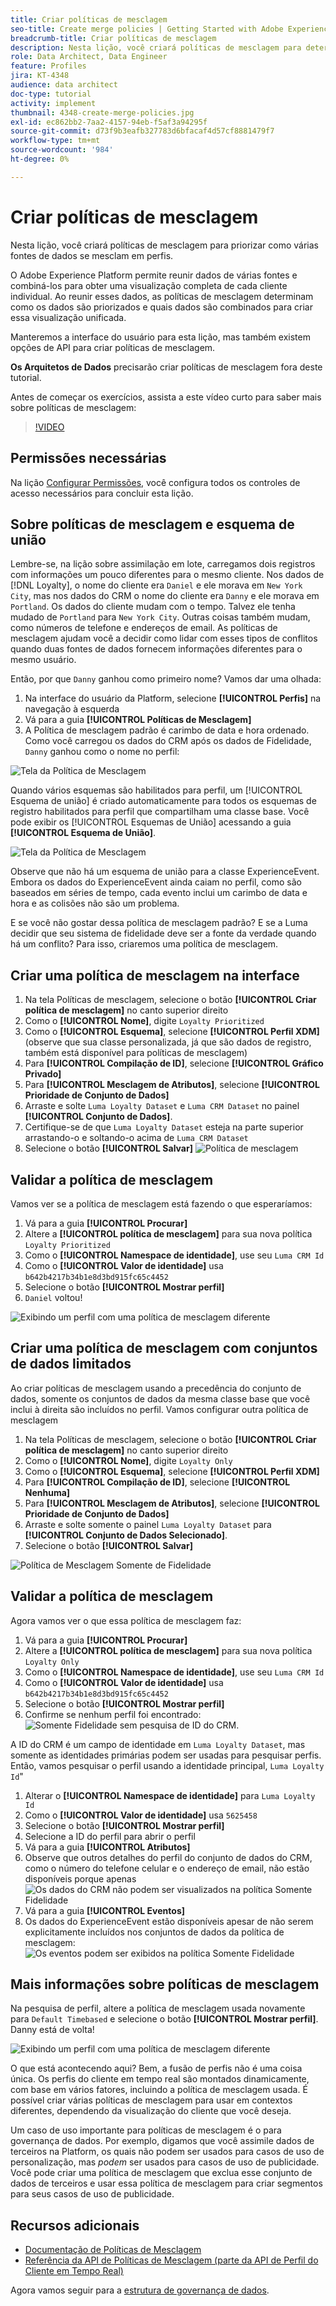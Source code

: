 ```yaml
---
title: Criar políticas de mesclagem
seo-title: Create merge policies | Getting Started with Adobe Experience Platform for Data Architects and Data Engineers
breadcrumb-title: Criar políticas de mesclagem
description: Nesta lição, você criará políticas de mesclagem para determinar como os dados são mesclados em perfis.
role: Data Architect, Data Engineer
feature: Profiles
jira: KT-4348
audience: data architect
doc-type: tutorial
activity: implement
thumbnail: 4348-create-merge-policies.jpg
exl-id: ec862bb2-7aa2-4157-94eb-f5af3a94295f
source-git-commit: d73f9b3eafb327783d6bfacaf4d57cf8881479f7
workflow-type: tm+mt
source-wordcount: '984'
ht-degree: 0%

---
```


# Criar políticas de mesclagem

<!--20 min-->

Nesta lição, você criará políticas de mesclagem para priorizar como várias fontes de dados se mesclam em perfis.

O Adobe Experience Platform permite reunir dados de várias fontes e combiná-los para obter uma visualização completa de cada cliente individual. Ao reunir esses dados, as políticas de mesclagem determinam como os dados são priorizados e quais dados são combinados para criar essa visualização unificada.

Manteremos a interface do usuário para esta lição, mas também existem opções de API para criar políticas de mesclagem.

**Os Arquitetos de Dados** precisarão criar políticas de mesclagem fora deste tutorial.

Antes de começar os exercícios, assista a este vídeo curto para saber mais sobre políticas de mesclagem:
>[!VIDEO](https://video.tv.adobe.com/v/330433?learn=on&enablevpops)

## Permissões necessárias

Na lição [Configurar Permissões](configure-permissions.md), você configura todos os controles de acesso necessários para concluir esta lição.

<!--* Permission items **[!UICONTROL Profile Management]** > **[!UICONTROL View Merge Policies]** and **[!UICONTROL Manage Merge Policies]**
* Permission item **[!UICONTROL Profile Management]** > **[!UICONTROL View Profiles]** and **[!UICONTROL Manage Profiles]**
* Permission item **[!UICONTROL Sandboxes]** > `Luma Tutorial`
* User-role access to the `Luma Tutorial Platform` product profile
-->

## Sobre políticas de mesclagem e esquema de união

Lembre-se, na lição sobre assimilação em lote, carregamos dois registros com informações um pouco diferentes para o mesmo cliente. Nos dados de [!DNL Loyalty], o nome do cliente era `Daniel` e ele morava em `New York City`, mas nos dados do CRM o nome do cliente era `Danny` e ele morava em `Portland`. Os dados do cliente mudam com o tempo. Talvez ele tenha mudado de `Portland` para `New York City`. Outras coisas também mudam, como números de telefone e endereços de email. As políticas de mesclagem ajudam você a decidir como lidar com esses tipos de conflitos quando duas fontes de dados fornecem informações diferentes para o mesmo usuário.

Então, por que `Danny` ganhou como primeiro nome? Vamos dar uma olhada:

1. Na interface do usuário da Platform, selecione **[!UICONTROL Perfis]** na navegação à esquerda
1. Vá para a guia **[!UICONTROL Políticas de Mesclagem]**
1. A Política de mesclagem padrão é carimbo de data e hora ordenado. Como você carregou os dados do CRM após os dados de Fidelidade, `Danny` ganhou como o nome no perfil:

![Tela da Política de Mesclagem](assets/mergepolicies-default.png)

Quando vários esquemas são habilitados para perfil, um [!UICONTROL Esquema de união] é criado automaticamente para todos os esquemas de registro habilitados para perfil que compartilham uma classe base. Você pode exibir os [!UICONTROL Esquemas de União] acessando a guia **[!UICONTROL Esquema de União]**.

![Tela da Política de Mesclagem](assets/mergepolicies-unionSchema.png)

Observe que não há um esquema de união para a classe ExperienceEvent. Embora os dados do ExperienceEvent ainda caiam no perfil, como são baseados em séries de tempo, cada evento inclui um carimbo de data e hora e as colisões não são um problema.

E se você não gostar dessa política de mesclagem padrão? E se a Luma decidir que seu sistema de fidelidade deve ser a fonte da verdade quando há um conflito? Para isso, criaremos uma política de mesclagem.

## Criar uma política de mesclagem na interface

1. Na tela Políticas de mesclagem, selecione o botão **[!UICONTROL Criar política de mesclagem]** no canto superior direito
1. Como o **[!UICONTROL Nome]**, digite `Loyalty Prioritized`
1. Como o **[!UICONTROL Esquema]**, selecione **[!UICONTROL Perfil XDM]** (observe que sua classe personalizada, já que são dados de registro, também está disponível para políticas de mesclagem)
1. Para **[!UICONTROL Compilação de ID]**, selecione **[!UICONTROL Gráfico Privado]**
1. Para **[!UICONTROL Mesclagem de Atributos]**, selecione **[!UICONTROL Prioridade de Conjunto de Dados]**
1. Arraste e solte `Luma Loyalty Dataset` e `Luma CRM Dataset` no painel **[!UICONTROL Conjunto de Dados]**.
1. Certifique-se de que `Luma Loyalty Dataset` esteja na parte superior arrastando-o e soltando-o acima de `Luma CRM Dataset`
1. Selecione o botão **[!UICONTROL Salvar]**
   <!--do i need to explain Private Graph? Is that GA?-->
   ![Política de mesclagem](assets/mergepolicies-newPolicy.png)

## Validar a política de mesclagem

Vamos ver se a política de mesclagem está fazendo o que esperaríamos:

1. Vá para a guia **[!UICONTROL Procurar]**
1. Altere a **[!UICONTROL política de mesclagem]** para sua nova política `Loyalty Prioritized`
1. Como o **[!UICONTROL Namespace de identidade]**, use seu `Luma CRM Id`
1. Como o **[!UICONTROL Valor de identidade]** usa `b642b4217b34b1e8d3bd915fc65c4452`
1. Selecione o botão **[!UICONTROL Mostrar perfil]**
1. `Daniel` voltou!

![Exibindo um perfil com uma política de mesclagem diferente](assets/mergepolicies-lookupProfileWithMergePolicy.png)

## Criar uma política de mesclagem com conjuntos de dados limitados

Ao criar políticas de mesclagem usando a precedência do conjunto de dados, somente os conjuntos de dados da mesma classe base que você inclui à direita são incluídos no perfil. Vamos configurar outra política de mesclagem

1. Na tela Políticas de mesclagem, selecione o botão **[!UICONTROL Criar política de mesclagem]** no canto superior direito
1. Como o **[!UICONTROL Nome]**, digite `Loyalty Only`
1. Como o **[!UICONTROL Esquema]**, selecione **[!UICONTROL Perfil XDM]**
1. Para **[!UICONTROL Compilação de ID]**, selecione **[!UICONTROL Nenhuma]**
1. Para **[!UICONTROL Mesclagem de Atributos]**, selecione **[!UICONTROL Prioridade de Conjunto de Dados]**
1. Arraste e solte somente o painel `Luma Loyalty Dataset` para **[!UICONTROL Conjunto de Dados Selecionado]**.
1. Selecione o botão **[!UICONTROL Salvar]**

![Política de Mesclagem Somente de Fidelidade](assets/mergepolicies-loyaltyOnly.png)

## Validar a política de mesclagem

Agora vamos ver o que essa política de mesclagem faz:

1. Vá para a guia **[!UICONTROL Procurar]**
1. Altere a **[!UICONTROL política de mesclagem]** para sua nova política `Loyalty Only`
1. Como o **[!UICONTROL Namespace de identidade]**, use seu `Luma CRM Id`
1. Como o **[!UICONTROL Valor de identidade]** usa `b642b4217b34b1e8d3bd915fc65c4452`
1. Selecione o botão **[!UICONTROL Mostrar perfil]**
1. Confirme se nenhum perfil foi encontrado:
   ![Somente Fidelidade sem pesquisa de ID do CRM.](assets/mergepolicies-loyaltyOnly-noCrmLookup.png)

A ID do CRM é um campo de identidade em `Luma Loyalty Dataset`, mas somente as identidades primárias podem ser usadas para pesquisar perfis. Então, vamos pesquisar o perfil usando a identidade principal, `Luma Loyalty Id`&quot;

1. Alterar o **[!UICONTROL Namespace de identidade]** para `Luma Loyalty Id`
1. Como o **[!UICONTROL Valor de identidade]** usa `5625458`
1. Selecione o botão **[!UICONTROL Mostrar perfil]**
1. Selecione a ID do perfil para abrir o perfil
1. Vá para a guia **[!UICONTROL Atributos]**
1. Observe que outros detalhes do perfil do conjunto de dados do CRM, como o número do telefone celular e o endereço de email, não estão disponíveis porque apenas
   ![Os dados do CRM não podem ser visualizados na política Somente Fidelidade](assets/mergepolicies-loyaltyOnly-attributes.png)
1. Vá para a guia **[!UICONTROL Eventos]**
1. Os dados do ExperienceEvent estão disponíveis apesar de não serem explicitamente incluídos nos conjuntos de dados da política de mesclagem:
   ![Os eventos podem ser exibidos na política Somente Fidelidade](assets/mergepolicies-loyaltyOnly-events.png)

## Mais informações sobre políticas de mesclagem

Na pesquisa de perfil, altere a política de mesclagem usada novamente para `Default Timebased` e selecione o botão **[!UICONTROL Mostrar perfil]**. Danny está de volta!

![Exibindo um perfil com uma política de mesclagem diferente](assets/mergepolicies-backToDanny.png)

O que está acontecendo aqui? Bem, a fusão de perfis não é uma coisa única. Os perfis do cliente em tempo real são montados dinamicamente, com base em vários fatores, incluindo a política de mesclagem usada. É possível criar várias políticas de mesclagem para usar em contextos diferentes, dependendo da visualização do cliente que você deseja.

Um caso de uso importante para políticas de mesclagem é o para governança de dados. Por exemplo, digamos que você assimile dados de terceiros na Platform, os quais não podem ser usados para casos de uso de personalização, mas _podem_ ser usados para casos de uso de publicidade. Você pode criar uma política de mesclagem que exclua esse conjunto de dados de terceiros e usar essa política de mesclagem para criar segmentos para seus casos de uso de publicidade.

## Recursos adicionais

* [Documentação de Políticas de Mesclagem](https://experienceleague.adobe.com/docs/experience-platform/profile/merge-policies/overview.html)
* [Referência da API de Políticas de Mesclagem (parte da API de Perfil do Cliente em Tempo Real)](https://www.adobe.io/experience-platform-apis/references/profile/#tag/Merge-policies)

Agora vamos seguir para a [estrutura de governança de dados](apply-data-governance-framework.md).

